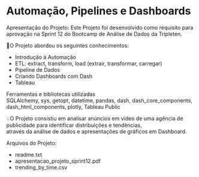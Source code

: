 # Automação, Pipelines e Dashboards 

Apresentação do Projeto:
Este Projeto foi desenvolvido como requisito para aprovação na Sprint 12 do Bootcamp de Análise de Dados da Tripleten.

🧩O Projeto abordou os seguintes conhecimentos:

* Introdução à Automação
* ETL: extract, transform, load (extrair, transformar, carregar)
* Pipeline de Dados
* Criando Dashboards com Dash
* Tableau

Ferramentas e bibliotecas utilizadas<br>
SQLAlchemy, sys, getopt, datetime, pandas, dash, dash_core_components, dash_html_components, plotly, Tableau Public

💡O Projeto consistiu em analisar anúncios em vídeo de uma agência de publicidade para identificar distribuições e tendências, <br>
através da análise de dados e apresentações de gráficos em Dashboard.

Arquivos do Projeto:
* readme.txt
* apresentacao_projeto_sprint12.pdf
* trending_by_time.csv

